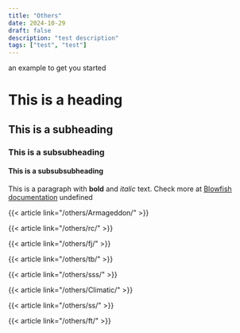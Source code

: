 ```yaml
---
title: "Others"
date: 2024-10-29
draft: false
description: "test description"
tags: ["test", "test"]
---
```

 an example to get you started
# This is a heading
## This is a subheading
### This is a subsubheading
#### This is a subsubsubheading
This is a paragraph with **bold** and *italic* text.
Check more at [Blowfish documentation](https://blowfish.page/)
undefined

{{< article link="/others/Armageddon/" >}} 

{{< article link="/others/rc/" >}} 

{{< article link="/others/fj/" >}}

{{< article link="/others/tb/" >}} 

{{< article link="/others/sss/" >}} 

{{< article link="/others/Climatic/" >}} 

{{< article link="/others/ss/" >}} 

{{< article link="/others/ft/" >}}
